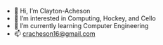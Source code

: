 - 👋 Hi, I’m Clayton-Acheson
- 👀 I’m interested in Computing, Hockey, and Cello
- 🌱 I’m currently learning Computer Engineering
- 📫 cracheson16@gmail.com
